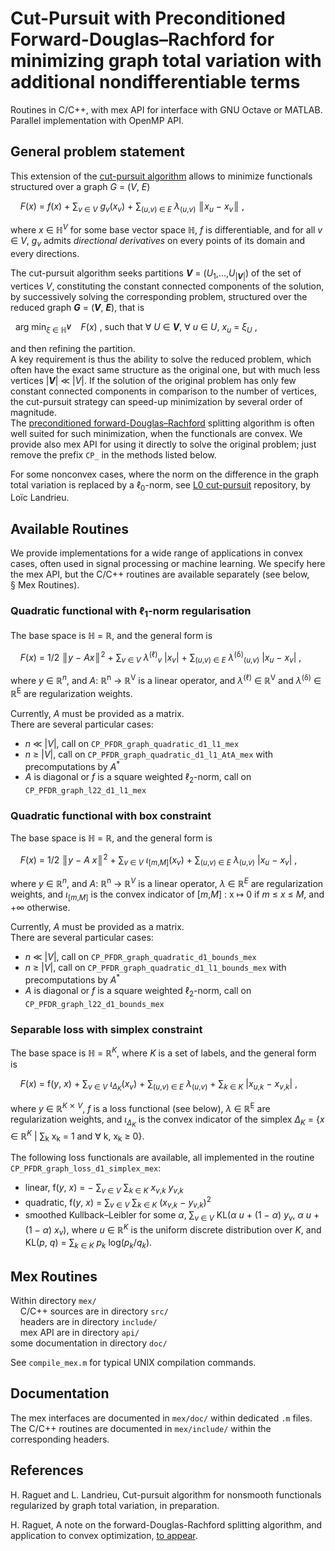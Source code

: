 # Cut-Pursuit with Preconditioned Forward-Douglas–Rachford for minimizing graph total variation with additional nondifferentiable terms
Routines in C/C++, with mex API for interface with GNU Octave or MATLAB.  
Parallel implementation with OpenMP API.  

## General problem statement
This extension of the [cut-pursuit algorithm](https://github.com/loicland/cut-pursuit) allows to minimize functionals structured over a graph _G_ = (_V_, _E_)

    _F_(_x_) = _f_(_x_) + ∑<sub>_v_ ∈ _V_</sub> _g_<sub>_v_</sub>(_x_<sub>_v_</sub>) +
 ∑<sub>(_u_,_v_) ∈ _E_</sub> _λ_<sub>(_u_,_v_)</sub> ║<i>x</i><sub>_u_</sub> − _x_<sub>_v_</sub>║ ,    

where _x_ ∈ ℍ<sup>_V_</sup> for some base vector space ℍ, _f_ is differentiable, and for all _v_ ∈ _V_, _g_<sub>_v_</sub> admits _directional derivatives_ on every points of its domain and every directions.  

The cut-pursuit algorithm seeks partitions __*V*__ = (_U_<sub>1</sub>,...,_U_<sub>|__*V*__|</sub>) of the set of vertices _V_, constituting the constant connected components of the solution, by successively solving the corresponding problem, structured over the reduced graph __*G*__ = (__*V*__, __*E*__), that is

  arg min<sub>_ξ_ ∈ ℍ<sup>__*V*__</sup></sub>
    _F_(_x_) ,   such that ∀ _U_ ∈ __*V*__, ∀ _u_ ∈ _U_, _x_<sub>_u_</sub> = _ξ_<sub>_U_</sub> ,

and then refining the partition.  
A key requirement is thus the ability to solve the reduced problem, which often have the exact same structure as the original one, but with much less vertices |__*V*__| ≪ |_V_|. If the solution of the original problem has only few constant connected components in comparison to the number of vertices, the cut-pursuit strategy can speed-up minimization by several order of magnitude.  
The [preconditioned forward-Douglas–Rachford](https://1a7r0ch3.github.io/pgfb/) splitting algorithm is often well suited for such minimization, when the functionals are convex. We provide also mex API for using it directly to solve the original problem; just remove the prefix `CP_` in the methods listed below.  

For some nonconvex cases, where the norm on the difference in the graph total variation is replaced by a ℓ<sub>0</sub>-norm, see [L0 cut-pursuit](https://github.com/loicland/cut-pursuit) repository, by Loïc Landrieu.

## Available Routines

We provide implementations for a wide range of applications in convex cases, often used in signal processing or machine learning. We specify here the mex API, but the C/C++ routines are available separately (see below, § Mex Routines).  

### Quadratic functional with ℓ<sub>1</sub>-norm regularisation
The base space is ℍ = ℝ, and the general form is  

    _F_(_x_) = 1/2 ║<i>y</i> − _A_<i>x</i>║<sup>2</sup> +
 ∑<sub>_v_ ∈ _V_</sub> _λ_<sup>(ℓ)</sup><sub>_v_</sub> |_x_<sub>_v_</sub>| +
 ∑<sub>(_u_,_v_) ∈ _E_</sub> _λ_<sup>(δ)</sup><sub>(_u_,_v_)</sub>
 |_x_<sub>_u_</sub> − _x_<sub>_v_</sub>| ,  

where _y_ ∈ ℝ<sup>_n_</sup>, and _A_: ℝ<sup>n</sup> → ℝ<sup>V</sup> is a linear operator, and 
_λ_<sup>(ℓ)</sup> ∈ ℝ<sup>V</sup> and _λ_<sup>(δ)</sup> ∈ ℝ<sup>E</sup> are regularization weights.  

Currently, _A_ must be provided as a matrix.  
There are several particular cases:  
 - _n_ ≪ |_V_|, call on `CP_PFDR_graph_quadratic_d1_l1_mex`  
 - _n_ ≥ |_V_|, call on `CP_PFDR_graph_quadratic_d1_l1_AtA_mex`
with precomputations by _A_<sup>\*</sup>   
 - _A_ is diagonal or _f_ is a square weighted ℓ<sub>2</sub>-norm, call on
`CP_PFDR_graph_l22_d1_l1_mex`  

### Quadratic functional with box constraint
The base space is ℍ = ℝ, and the general form is  

    _F_(_x_) = 1/2 ║<i>y</i> − _A_ <i>x</i>║<sup>2</sup> +
 ∑<sub>_v_ ∈ _V_</sub> _ι_<sub>\[_m_,_M_\]</sub>(_x_<sub>_v_</sub>) +
 ∑<sub>(_u_,_v_) ∈ _E_</sub> _λ_<sub>(_u_,_v_)</sub>
 |_x_<sub>_u_</sub> − _x_<sub>_v_</sub>| ,  

where _y_ ∈ ℝ<sup>_n_</sup>, and _A_: ℝ<sup>n</sup> → ℝ<sup>_V_</sup> is a linear operator, _λ_ ∈ ℝ<sup>_E_</sup> are regularization weights, and _ι_<sub>\[_m_,_M_\]</sub> is the convex indicator of \[_m_,_M_\] : x ↦ 0 if _m_ ≤ _x_ ≤ _M_, and +∞ otherwise.  

Currently, _A_ must be provided as a matrix.  
There are several particular cases:  
 - _n_ ≪ |_V_|, call on `CP_PFDR_graph_quadratic_d1_bounds_mex`  
 - _n_ ≥ |_V_|, call on `CP_PFDR_graph_quadratic_d1_l1_bounds_mex`
with precomputations by _A_<sup>\*</sup>   
 - _A_ is diagonal or _f_ is a square weighted ℓ<sub>2</sub>-norm, call on
`CP_PFDR_graph_l22_d1_bounds_mex`  

### Separable loss with simplex constraint
The base space is ℍ = ℝ<sup>_K_</sup>, where _K_ is a set of labels, and the general form is  

    _F_(_x_) = f(_y_, _x_) +
 ∑<sub>_v_ ∈ _V_</sub> _ι_<sub>_Δ_<sub>_K_</sub></sub>(_x_<sub>_v_</sub>) +
 ∑<sub>(_u_,_v_) ∈ _E_</sub> _λ_<sub>(_u_,_v_)</sub> +
 ∑<sub>_k_ ∈ _K_</sub> |_x_<sub>_u_,_k_</sub> − _x_<sub>_v_,_k_</sub>| ,  

where _y_ ∈ ℝ<sup>_K_ ⨯ _V_</sup>, _f_ is a loss functional (see below), _λ_ ∈ ℝ<sup>E</sup> are regularization weights, and _ι_<sub>_Δ_<sub>_K_</sub></sub> is the convex indicator of the simplex
_Δ_<sub>_K_</sub> = {_x_ ∈ ℝ<sup>_K_</sup> | ∑<sub>k</sub> x<sub>k</sub> = 1 and ∀ k, x<sub>k</sub> ≥ 0}.  

The following loss functionals are available, all implemented in the routine
`CP_PFDR_graph_loss_d1_simplex_mex`:
 - linear, f(_y_, _x_) = − ∑<sub>_v_ ∈ _V_</sub> ∑<sub>_k_ ∈ _K_</sub> _x_<sub>_v_,_k_</sub> _y_<sub>_v_,_k_</sub>
 - quadratic, f(_y_, _x_) = ∑<sub>_v_ ∈ _V_</sub> ∑<sub>_k_ ∈ _K_</sub> (_x_<sub>_v_,_k_</sub> − _y_<sub>_v_,_k_</sub>)<sup>2</sup>
 - smoothed Kullback–Leibler for some _α_, ∑<sub>_v_ ∈ _V_</sub>
KL(_α_ _u_ + (1 − _α_) _y_<sub>_v_</sub>, _α_ _u_ + (1 − _α_) _x_<sub>_v_</sub>),
where _u_ ∈ ℝ<sup>_K_</sup> is the uniform discrete distribution over _K_, and
KL(_p_, _q_) = ∑<sub>_k_ ∈ _K_</sub> _p_<sub>_k_</sub> log(_p_<sub>_k_</sub>/_q_<sub>_k_</sub>).  

## Mex Routines
Within directory `mex/`  
    C/C++ sources are in directory `src/`  
    headers are in directory `include/`  
    mex API are in directory `api/`  
    some documentation in directory `doc/`  

See `compile_mex.m` for typical UNIX compilation commands.

## Documentation
The mex interfaces are documented in `mex/doc/` within dedicated `.m` files.  
The C/C++ routines are documented in `mex/include/` within the corresponding headers.  

## References
H. Raguet and L. Landrieu, Cut-pursuit algorithm for nonsmooth functionals regularized by graph total variation, in preparation.

H. Raguet, A note on the forward-Douglas-Rachford splitting algorithm, and application to convex optimization, [to appear](https://1a7r0ch3.github.io/pgfb/).
